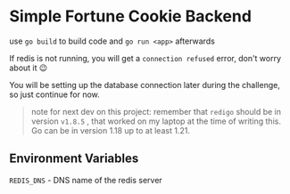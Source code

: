 # Simple Fortune Cookie Backend

use `go build` to build code and `go run <app>` afterwards

If redis is not running, you will get a `connection refused` error, don't worry about it 😉 

You will be setting up the database connection later during the challenge, so just continue for now.

> note for next dev on this project: remember that `redigo` should be in version `v1.8.5` , that worked on my laptop at the time of writing this. Go can be in version 1.18 up to at least 1.21. 

## Environment Variables

`REDIS_DNS` - DNS name of the redis server
